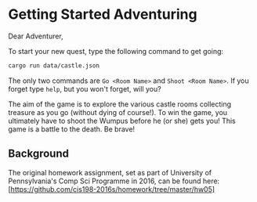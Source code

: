 # Getting Started Adventuring

Dear Adventurer,

To start your new quest, type the following command to get going:

```zsh
cargo run data/castle.json
```

The only two commands are `Go <Room Name>` and `Shoot <Room Name>`. If you forget type `help`, but you won't forget, will you?

The aim of the game is to explore the various castle rooms collecting treasure as you go (without dying of course!). To win the game, you ultimately have to shoot the Wumpus before he (or she) gets you! This game is a battle to the death. Be brave!

## Background

The original homework assignment, set as part of University of Pennsylvania's Comp Sci Programme in 2016, can be found here: [https://github.com/cis198-2016s/homework/tree/master/hw05]